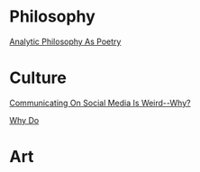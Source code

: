 # Philosophy

[Analytic Philosophy As Poetry](/philtest.md)

# Culture
[Communicating On Social Media Is Weird--Why?](/social-media-weird.md)

[Why Do](/millennials-sex.md)


# Art
